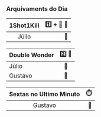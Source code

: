 
### Arquivaments do Dia
| 1Shot1Kill     |:one: + :anger: :gun:   |  
|:--------:|---:|                            
| Júlio |:medal_sports:| 

| Double Wonder | :two: :gun: |
|:--|:--------:     |
|  Júlio| :medal_sports:|
|  Gustavo| :medal_sports:|

| Sextas no Ultimo Minuto     |:stopwatch:   |  
|:--------:|---:|                            
| Gustavo               |:medal_sports:|